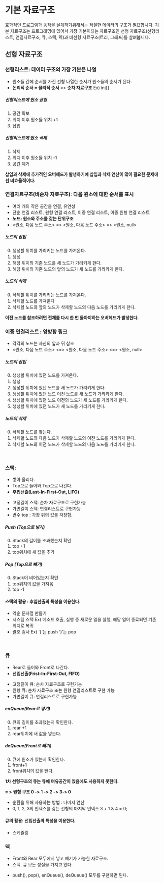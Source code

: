 # 기본 자료구조

효과적인 프로그램과 동작을 설계하기위해서는 적절한 데이터의 구조가 필요합니다. 기본 자료구조는 프로그래밍에 있어서 가장 기본이되는 자료구조인 선형 자료구조(선형리스트, 연결자료구조, 큐, 스택, 덱)과 비선형 자료구조(트리, 그래프)를 살펴봅니다.
<br/>

## 선형 자료구조
### 선형리스트: 데이터 구조의 가장 기본은 나열
- 원소들 간에 순서를 가진 선형 나열한 순서가 원소들의 순서가 된다.
- **논리적 순서 = 물리적 순서** => **순차 자료구조** Ex) int[]
##### 선형리스트에 원소 삽입
  1.	공간 확보
  2.	위치 이후 원소들 위치 +1
  3.	삽입
##### 선형리스트에 원소 삭제
  1.	삭제
  2.	위치 이후 원소들 위치 -1
  3.	공간 제거


**삽입과 삭제에 추가적인 오버헤드가 발생하기에 삽입과 삭제 연산이 많이 필요한 문제에선 비효율적이다.**
<br/>

### 연결자료구조(비순차 자료구조): 다음 원소에 대한 순서를 표시
- 여러 개의 작은 공간을 연결, 유연성
- 단순 연결 리스트, 원형 연결 리스트, 이중 연결 리스트, 이중 원형 연결 리스트
- **노드: 원소와 주소를 갖는 단위구조**
- <원소, 다음 노드 주소> => <원소, 다음 노드 주소> => <원소, null>

##### 노드의 삽입
  0.	생성할 위치를 가리키는 노드를 가져온다.
  1.	생성
  2.	해당 위치의 기존 노드를 새 노드가 가리키게 한다.
  3.	해당 위치의 기존 노드의 앞의 노드가 새 노드를 가리키게 한다.
##### 노드의 삭제
  0.	삭제할 위치를 가리키는 노드를 가져온다.
  1.	삭제할 노드를 가져온다
  2.	삭제할 노드의 앞의 노드가 삭제할 노드의 다음 노드를 가리키게 한다.

**이전 노드를 참조하려면 전체를 다시 한 번 돌아야하는 오버헤드가 발생한다.**
<br/>
### 이중 연결리스트 :  양방향 링크
- 각각의 노드는 자신의 앞과 뒤 참조
- <원소, 다음 노드 주소> <=> <원소, 다음 노드 주소> <=> <원소, null>

##### 노드의 삽입
  0.	생성할 위치에 있던 노드를 가져온다.
  1.	생성
  2.	생성할 위치에 있던 노드를 새 노드가 가리키게 한다.
  3.	생성할 위치에 있던 노드 이전 노드를 새 노드가 가리키게 한다.
  4.	생성할 위치에 있던 노드 이전의 노드가 새 노드를 가리키게 한다.
  5.	생성할 위치에 있던 노드가 새 노드를 가리키게 한다.

##### 노드의 삭제
  0.	삭제할 노드를 찾는다.
  1.	삭제할 노드의 다음 노드가 삭제할 노드의 이전 노드를 가리키게 한다.
  2.	삭제할 노드의 이전 노드가 삭제할 노드의 다음 노드를 가리키게 한다.
<br/>

### 스택:
- 쌓아 올리다.
- Top으로 들어와 Top으로 나간다.
- **후입선출(Last-In-First-Out, LIFO)**

* 고정길이 스택: 순차 자료구조로 구현가능
* 가변길이 스택: 연결리스트로 구현가능
* 변수 top : 가장 위의 값을 저장함.

##### Push (Top으로 넣기)
  0.	Stack의 길이를 초과했는지 확인
  1.	top +1
  2.	top위치에 새 값을 추가
##### Pop (Top으로 빼기)
  0.	Stack이 비어있는지 확인
  1.	top위치의 값을 가져옴
  2.	top -1


#### 스택의 활용 : 후입선출의 특성을 이용한다.
  -	역순 문자열 만들기
  -	시스템 스택 Ex) 메소드 호출, 실행 중 새로운 일을 실행, 해당 일이 종료되면 기존 위치로 복귀
  -	괄호 검사 Ex) ‘{‘는 push ‘}’는 pop
<br/>

### 큐
- Rear로 들어와 Front로 나간다.
- **선입선출(Frist-In-First-Out, FIFO)**

* 고정길이 큐: 순차 자료구조로 구현가능
* 원형 큐: 순차 자료구조 또는 원형 연결리스트로 구현 가능
* 가변길이 큐: 연결리스트로 구현가능

##### enQueue(Rear로 넣기)
  0.	큐의 길이를 초과했는지 확인한다.
  1.	rear +1
  2.	rear위치에 새 값을 넣는다.
##### deQueue(Front로 빼기)
  0.	큐에 원소가 있는지 확인한다.
  1.	front+1
  2.	front위치의 값을 뺀다.

**1차 선형구조의 큐는 큐에 여유공간이 있음에도 사용하지 못한다.**

**= > 원형 구조 0 -> 1 -> 2 -> 3-> 0**
  - 순환을 위해 사용하는 방법 : 나머지 연산
  - 0, 1, 2, 3의 인덱스를 갖는 선형의 마지막 인덱스 3 + 1 & 4 = 0;

#### 큐의 활용: 선입선출의 특성을 이용한다.
  -	스케쥴링

### 덱
- Front와 Rear 모두에서 넣고 빼기가 가능한 자료구조.
- 스택, 큐 모든 성질을 가지고 있다.

* push(), pop(), enQueue(), deQueue() 모두를 구현하면 된다.
